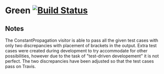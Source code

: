 # Green [![Build Status](https://travis-ci.org/kyledavey/green.svg?branch=master)](https://travis-ci.org/kyledavey/green.svg?branch=master)

## Notes
The ConstantPropagation visitor is able to pass all the given test cases with only two discrepancies with placement of brackets in the output. Extra test cases were created during development to try accommodate for other possibilities, however due to the task of "test-driven developement" it is not perfect. The two discrepancies have been adjusted so that the test cases pass on Travis.
   
